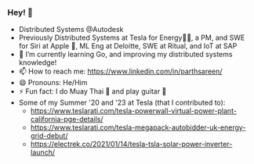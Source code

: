 ### Hey! 👋

<!--
**ParthSareen/ParthSareen** is a ✨ _special_ ✨ repository because its `README.md` (this file) appears on your GitHub profile.-->

- Distributed Systems @Autodesk
- Previously Distributed Systems at Tesla for Energy🔋🚗, a PM, and SWE for Siri at Apple , ML Eng at Deloitte, SWE at Ritual, and IoT at SAP 
- 🌱 I’m currently learning Go, and improving my distributed systems knowledge!
- 📫 How to reach me: https://www.linkedin.com/in/parthsareen/
- 😄 Pronouns: He/Him
- ⚡ Fun fact: I do Muay Thai 🥊 and play guitar 🎸
- Some of my Summer '20 and '23 at Tesla (that I contributed to):
    - https://www.teslarati.com/tesla-powerwall-virtual-power-plant-california-pge-details/
    - https://www.teslarati.com/tesla-megapack-autobidder-uk-energy-grid-debut/
    - https://electrek.co/2021/01/14/tesla-tsla-solar-power-inverter-launch/
